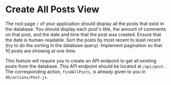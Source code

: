 # Create All Posts View

The root page `/` of your application should display all the posts that exist in the database. You should display each post's title, the amount of comments on that post, and the date and time that the post was created. Ensure that the date is human-readable. Sort the posts by most recent to least recent (try to do the sorting in the database query). Implement pagination so that 10 posts are showing at one time.

This feature will require you to create an API endpoint to get all existing posts from the database. This API endpoint should be located at `/api/post`. The corresponding action, `findAllPosts`, is already given to you in `db/actions/Post.js`.
